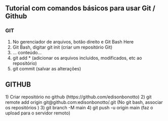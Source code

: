 <!DOCTYPE html>
<html>
<head>
<meta charset="UTF-8"/>
<title>Tutorial com comandos básicos para usar Git / Github</title>
</head>
<body>
<!-- Conteúdo -->

<h2> Tutorial com comandos básicos para usar Git / Github </h2>

<h3>GIT</h3>

1) No gerenciador de arquivos, botão direito e Git Bash Here
2) Git Bash, digitar git init (criar um repositório Git)
3) ... conteúdo...
4) git add * (adicionar os arquivos incluidos, modificados, etc ao repositório)
5) git commit (salvar as alterações)


<h2>GITHUB</h2>
1) Criar repositório no github (https://github.com/edisonbonotto)
2) git remote add origin git@github.com:edisonbonotto/<nome_do_repositório>.git (No git bash, associar os repositórios )
3) git branch -M main
4) git push -u origin main (faz o upload para o servidor remoto)

</body>
</html>


